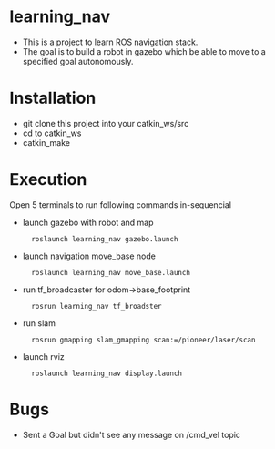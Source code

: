 # learning_nav

* This is a project to learn ROS navigation stack.
* The goal is to build a robot in gazebo which be able to move to a specified goal autonomously. 

# Installation 
* git clone this project into your catkin_ws/src
* cd to catkin_ws
* catkin_make

# Execution

Open 5 terminals to run following commands in-sequencial

* launch gazebo with robot and map

        roslaunch learning_nav gazebo.launch

* launch navigation move_base node

        roslaunch learning_nav move_base.launch

* run tf_broadcaster for odom->base_footprint

        rosrun learning_nav tf_broadster

* run slam

        rosrun gmapping slam_gmapping scan:=/pioneer/laser/scan

* launch rviz

        roslaunch learning_nav display.launch   

# Bugs

* Sent a Goal but didn't see any message on /cmd_vel topic

